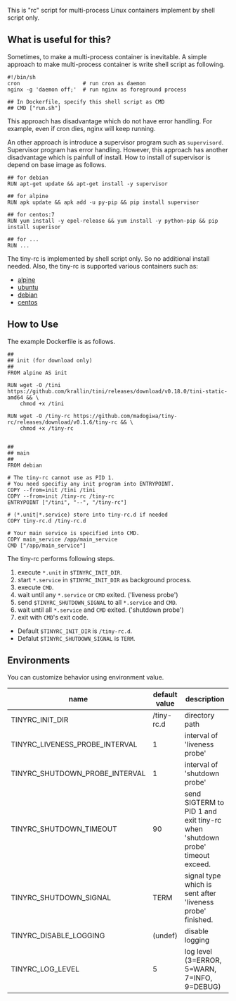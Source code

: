 
This is "rc" script for multi-process Linux containers implement by shell script only.

## What is useful for this?

Sometimes, to make a multi-process container is inevitable.
A simple approach to make multi-process container is write shell script as following.

```
#!/bin/sh
cron                    # run cron as daemon
nginx -g 'daemon off;'  # run nginx as foreground process

## In Dockerfile, specify this shell script as CMD
## CMD ["run.sh"]
```

This approach has disadvantage which do not have error handling.
For example, even if cron dies, nginx will keep running.

An other approach is introduce a supervisor program such as `supervisord`.
Supervisor program has error handling. However, this approach has another disadvantage which is painfull of install. How to install of supervisor is depend on base image as follows.

```
## for debian
RUN apt-get update && apt-get install -y supervisor

## for alpine
RUN apk update && apk add -u py-pip && pip install supervisor

## for centos:7
RUN yum install -y epel-release && yum install -y python-pip && pip install superisor

## for ...
RUN ...
```

The tiny-rc is implemented by shell script only. So no additional install needed.
Also, the tiny-rc is supported various containers such as:

- [alpine](https://hub.docker.com/_/alpine/)
- [ubuntu](https://hub.docker.com/_/ubuntu/)
- [debian](https://hub.docker.com/_/debian/)
- [centos](https://hub.docker.com/_/centos/)

## How to Use

The example Dockerfile is as follows.

```
##
## init (for download only)
##
FROM alpine AS init

RUN wget -O /tini https://github.com/krallin/tini/releases/download/v0.18.0/tini-static-amd64 && \
    chmod +x /tini

RUN wget -O /tiny-rc https://github.com/madogiwa/tiny-rc/releases/download/v0.1.6/tiny-rc && \
    chmod +x /tiny-rc


##
## main
##
FROM debian

# The tiny-rc cannot use as PID 1.
# You need specifiy any init program into ENTRYPOINT.
COPY --from=init /tini /tini
COPY --from=init /tiny-rc /tiny-rc
ENTRYPOINT ["/tini", "--", "/tiny-rc"]

# (*.unit|*.service) store into tiny-rc.d if needed
COPY tiny-rc.d /tiny-rc.d

# Your main service is specified into CMD.
COPY main_service /app/main_service 
CMD ["/app/main_service"]
```

The tiny-rc performs following steps.

1. execute `*.unit` in `$TINYRC_INIT_DIR`.
3. start `*.service` in `$TINYRC_INIT_DIR` as background process.
4. execute `CMD`.
5. wait until any `*.service` or `CMD` exited. ('liveness probe')
6. send `$TINYRC_SHUTDOWN_SIGNAL` to all `*.service` and `CMD`.
7. wait until all `*.service` and `CMD` exited. ('shutdown probe')
8. exit with `CMD`'s exit code.

- Default `$TINYRC_INIT_DIR` is `/tiny-rc.d`.
- Defalut `$TINYRC_SHUTDOWN_SIGNAL` is `TERM`.


## Environments

You can customize behavior using environment value.

|name|default value|description|
|---|---|---|
|TINYRC_INIT_DIR|/tiny-rc.d|directory path|
|TINYRC_LIVENESS_PROBE_INTERVAL|1|interval of 'liveness probe'|
|TINYRC_SHUTDOWN_PROBE_INTERVAL|1|interval of 'shutdown probe'|
|TINYRC_SHUTDOWN_TIMEOUT|90|send SIGTERM to PID 1 and exit tiny-rc when 'shutdown probe' timeout exceed.|
|TINYRC_SHUTDOWN_SIGNAL|TERM|signal type which is sent after 'liveness probe' finished.|
|TINYRC_DISABLE_LOGGING|(undef)|disable logging|
|TINYRC_LOG_LEVEL|5|log level (3=ERROR, 5=WARN, 7=INFO, 9=DEBUG)|

